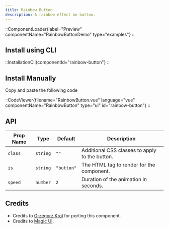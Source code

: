 ```yaml
---
title: Rainbow Button
description: A rainbow effect on button.
---
```


::ComponentLoader{label="Preview" componentName="RainbowButtonDemo" type="examples"}
::

## Install using CLI

::InstallationCli{componentId="rainbow-button"}
::

## Install Manually

Copy and paste the following code

::CodeViewer{filename="RainbowButton.vue" language="vue" componentName="RainbowButton" type="ui" id="rainbow-button"}
::

## API

| Prop Name | Type     | Default    | Description                                    |
| --------- | -------- | ---------- | ---------------------------------------------- |
| `class`   | `string` | `""`       | Additional CSS classes to apply to the button. |
| `is`      | `string` | `"button"` | The HTML tag to render for the component.      |
| `speed`   | `number` | `2`        | Duration of the animation in seconds.          |

## Credits

- Credits to [Grzegorz Krol](https://github.com/Grzechu335) for porting this component.
- Credits to [Magic UI](https://magicui.design/docs/components/rainbow-button).
